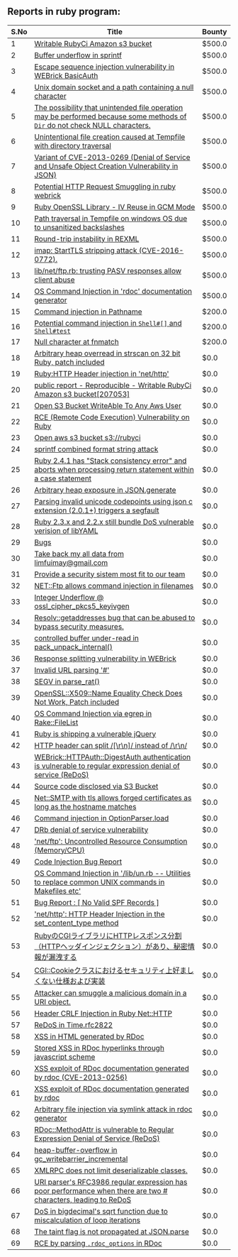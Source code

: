 ## Reports in ruby program:
| S.No | Title | Bounty |
| ---- | ----- | ------ |
| 1 | [Writable RubyCi Amazon s3 bucket](https://hackerone.com/reports/207053) | $500.0 |
| 2 | [Buffer underflow in sprintf](https://hackerone.com/reports/192127) | $500.0 |
| 3 | [Escape sequence injection vulnerability in WEBrick BasicAuth](https://hackerone.com/reports/223363) | $500.0 |
| 4 | [Unix domain socket and a path containing a null character](https://hackerone.com/reports/302997) | $500.0 |
| 5 | [The possibility that unintended file operation may be performed because some methods of `Dir` do not check NULL characters.](https://hackerone.com/reports/302338) | $500.0 |
| 6 | [Unintentional file creation caused at Tempfile with directory traversal](https://hackerone.com/reports/302298) | $500.0 |
| 7 | [Variant of CVE-2013-0269 (Denial of Service and Unsafe Object Creation Vulnerability in JSON)](https://hackerone.com/reports/706934) | $500.0 |
| 8 | [Potential HTTP Request Smuggling in ruby webrick](https://hackerone.com/reports/965267) | $500.0 |
| 9 | [Ruby OpenSSL Library - IV Reuse in GCM Mode](https://hackerone.com/reports/170548) | $500.0 |
| 10 | [Path traversal in Tempfile on windows OS due to unsanitized backslashes](https://hackerone.com/reports/1131465) | $500.0 |
| 11 | [Round-trip instability in REXML](https://hackerone.com/reports/1104077) | $500.0 |
| 12 | [imap: StartTLS stripping attack (CVE-2016-0772).](https://hackerone.com/reports/1178562) | $500.0 |
| 13 | [lib/net/ftp.rb: trusting PASV responses allow client abuse](https://hackerone.com/reports/1145454) | $500.0 |
| 14 | [OS Command Injection in 'rdoc' documentation generator](https://hackerone.com/reports/1161691) | $500.0 |
| 15 | [Command injection in Pathname](https://hackerone.com/reports/449482) | $200.0 |
| 16 | [Potential command injection in `Shell#[]` and `Shell#test`](https://hackerone.com/reports/327512) | $200.0 |
| 17 | [Null character at fnmatch](https://hackerone.com/reports/449617) | $200.0 |
| 18 | [Arbitrary heap overread in strscan on 32 bit Ruby, patch included](https://hackerone.com/reports/166661) | $0.0 |
| 19 | [Ruby:HTTP Header injection in 'net/http'](https://hackerone.com/reports/146416) | $0.0 |
| 20 | [public report - Reproducible - Writable RubyCi Amazon s3 bucket[207053]](https://hackerone.com/reports/209251) | $0.0 |
| 21 | [Open S3 Bucket WriteAble To Any Aws User](https://hackerone.com/reports/209223) | $0.0 |
| 22 | [RCE (Remote Code Execution) Vulnerability on Ruby](https://hackerone.com/reports/218342) | $0.0 |
| 23 | [Open aws s3 bucket s3://rubyci](https://hackerone.com/reports/257276) | $0.0 |
| 24 | [sprintf combined format string attack](https://hackerone.com/reports/212241) | $0.0 |
| 25 | [Ruby 2.4.1 has "Stack consistency error" and aborts when processing return statement within a case statement](https://hackerone.com/reports/247640) | $0.0 |
| 26 | [Arbitrary heap exposure in JSON.generate](https://hackerone.com/reports/209949) | $0.0 |
| 27 | [Parsing invalid unicode codepoints using json c extension (2.0.1+) triggers a segfault](https://hackerone.com/reports/198927) | $0.0 |
| 28 | [Ruby 2.3.x and 2.2.x still bundle DoS vulnerable verision of libYAML](https://hackerone.com/reports/235842) | $0.0 |
| 29 | [Bugs](https://hackerone.com/reports/281942) | $0.0 |
| 30 | [Take back my all data from limfuimay@gmail.com](https://hackerone.com/reports/282588) | $0.0 |
| 31 | [Provide a security sistem most fit to our team](https://hackerone.com/reports/281850) | $0.0 |
| 32 | [NET::Ftp allows command injection in filenames](https://hackerone.com/reports/294462) | $0.0 |
| 33 | [Integer Underflow @ ossl_cipher_pkcs5_keyivgen ](https://hackerone.com/reports/304115) | $0.0 |
| 34 | [Resolv::getaddresses bug that can be abused to bypass security measures. ](https://hackerone.com/reports/287835) | $0.0 |
| 35 | [controlled buffer under-read in pack_unpack_internal()](https://hackerone.com/reports/298246) | $0.0 |
| 36 | [Response splitting vulnerability in WEBrick](https://hackerone.com/reports/153794) | $0.0 |
| 37 | [Invalid URL parsing '#'](https://hackerone.com/reports/341634) | $0.0 |
| 38 | [SEGV in parse_rat()](https://hackerone.com/reports/363934) | $0.0 |
| 39 | [OpenSSL::X509::Name Equality Check Does Not Work, Patch included](https://hackerone.com/reports/387250) | $0.0 |
| 40 | [OS Command Injection via egrep in Rake::FileList](https://hackerone.com/reports/651518) | $0.0 |
| 41 | [Ruby is shipping a vulnerable jQuery](https://hackerone.com/reports/519061) | $0.0 |
| 42 | [HTTP header can split /[\r\n]/ instead of /\r\n/](https://hackerone.com/reports/331984) | $0.0 |
| 43 | [WEBrick::HTTPAuth::DigestAuth authentication is vulnerable to regular expression denial of service (ReDoS)](https://hackerone.com/reports/661722) | $0.0 |
| 44 | [Source code disclosed via S3 Bucket](https://hackerone.com/reports/778931) | $0.0 |
| 45 | [Net::SMTP with tls allows forged certificates as long as the hostname matches](https://hackerone.com/reports/980249) | $0.0 |
| 46 | [Command injection in OptionParser.load](https://hackerone.com/reports/1090678) | $0.0 |
| 47 | [DRb denial of service vulnerability](https://hackerone.com/reports/898614) | $0.0 |
| 48 | ['net/ftp': Uncontrolled Resource Consumption (Memory/CPU)](https://hackerone.com/reports/1165748) | $0.0 |
| 49 | [Code Injection Bug Report](https://hackerone.com/reports/745921) | $0.0 |
| 50 | [OS Command Injection in '/lib/un.rb -- Utilities to replace common UNIX commands in Makefiles etc'](https://hackerone.com/reports/1158824) | $0.0 |
| 51 | [Bug Report : [ No Valid SPF Records ]](https://hackerone.com/reports/1301696) | $0.0 |
| 52 | ['net/http': HTTP Header Injection in the set_content_type method](https://hackerone.com/reports/1168205) | $0.0 |
| 53 | [RubyのCGIライブラリにHTTPレスポンス分割（HTTPヘッダインジェクション）があり、秘密情報が漏洩する](https://hackerone.com/reports/1204695) | $0.0 |
| 54 | [CGI::Cookieクラスにおけるセキュリティ上好ましくない仕様および実装](https://hackerone.com/reports/1204977) | $0.0 |
| 55 | [Attacker can smuggle a malicious domain in a URI object.](https://hackerone.com/reports/156615) | $0.0 |
| 56 | [Header CRLF Injection in Ruby Net::HTTP](https://hackerone.com/reports/1718757) | $0.0 |
| 57 | [ReDoS in Time.rfc2822](https://hackerone.com/reports/1485501) | $0.0 |
| 58 | [XSS in HTML generated by RDoc](https://hackerone.com/reports/1187156) | $0.0 |
| 59 | [Stored XSS in RDoc hyperlinks through javascript scheme](https://hackerone.com/reports/1977258) | $0.0 |
| 60 | [XSS exploit of RDoc documentation generated by rdoc (CVE-2013-0256)](https://hackerone.com/reports/1977168) | $0.0 |
| 61 | [XSS exploit of RDoc documentation generated by rdoc](https://hackerone.com/reports/1321358) | $0.0 |
| 62 | [Arbitrary file injection via symlink attack in rdoc generator](https://hackerone.com/reports/1374318) | $0.0 |
| 63 | [RDoc::MethodAttr is vulnerable to Regular Expression Denial of Service (ReDoS)](https://hackerone.com/reports/1378706) | $0.0 |
| 64 | [heap-buffer-overflow in gc_writebarrier_incremental](https://hackerone.com/reports/1940002) | $0.0 |
| 65 | [XMLRPC does not limit deserializable classes.](https://hackerone.com/reports/1189419) | $0.0 |
| 66 | [URI parser's RFC3986 regular expression has poor performance when there are two # characters, leading to ReDoS](https://hackerone.com/reports/1444501) | $0.0 |
| 67 | [DoS in bigdecimal's sqrt function due to miscalculation of loop iterations](https://hackerone.com/reports/2271054) | $0.0 |
| 68 | [The taint flag is not propagated at JSON.parse](https://hackerone.com/reports/459084) | $0.0 |
| 69 | [RCE by parsing `.rdoc_options` in RDoc](https://hackerone.com/reports/1187477) | $0.0 |